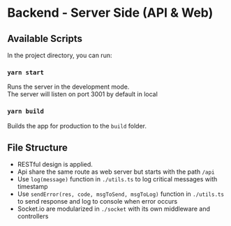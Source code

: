 # Backend - Server Side (API & Web)

## Available Scripts

In the project directory, you can run:

### `yarn start`

Runs the server in the development mode.\
The server will listen on port 3001 by default in local

### `yarn build`

Builds the app for production to the `build` folder.

## File Structure

- RESTful design is applied.
- Api share the same route as web server but starts with the path `/api`
- Use `log(message)` function in `./utils.ts` to log critical messages with timestamp
- Use `sendError(res, code, msgToSend, msgToLog)` function in `./utils.ts` to send response and log to console when error occurs
- Socket.io are modularized in `./socket` with its own middleware and controllers
